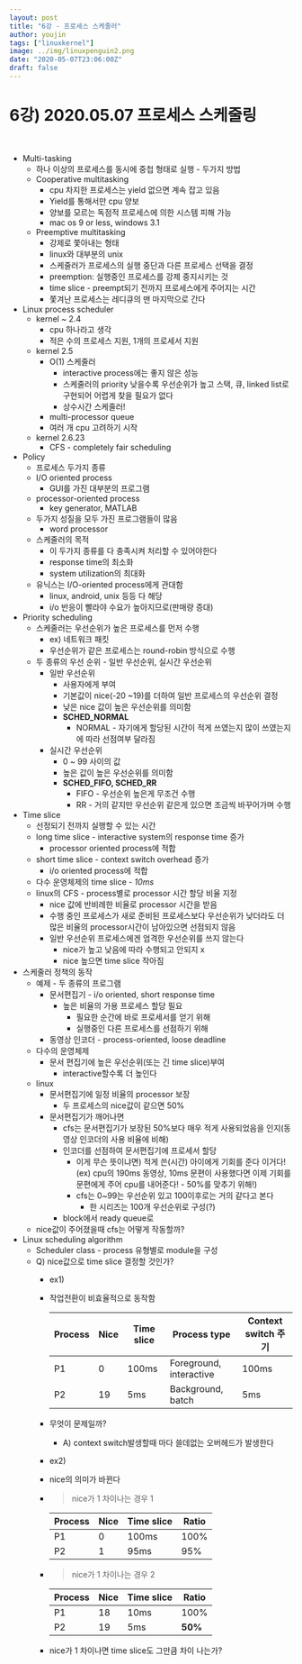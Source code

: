```yaml
---
layout: post
title: "6강 - 프로세스 스케줄러"
author: youjin
tags: ["linuxkernel"]
image: ../img/linuxpenguin2.png
date: "2020-05-07T23:06:00Z"
draft: false
---
```



# 6강) 2020.05.07 프로세스 스케줄링
<br>

- Multi-tasking
    - 하나 이상의 프로세스를 동시에 중첩 형태로 실행 - 두가지 방법
    - Cooperative multitasking
        - cpu 차지한 프로세스는 yield 없으면 계속 잡고 있음
        - Yield를 통해서만 cpu 양보
        - 양보를 모르는 독점적 프로세스에 의한 시스템 피해 가능
        - mac os 9 or less, windows 3.1
    - Preemptive multitasking
        - 강제로 쫓아내는 형태
        - linux와 대부분의 unix
        - 스케줄러가 프로세스의 실행 중단과 다른 프로세스 선택을 결정
        - preemption: 실행중인 프로세스를 강제 중지시키는 것
        - time slice - preempt되기 전까지 프로세스에게 주어지는 시간
        - 쫓겨난 프로세스는 레디큐의 맨 마지막으로 간다
- Linux process scheduler
    - kernel ~ 2.4
        - cpu 하나라고 생각
        - 적은 수의 프로세스 지원, 1개의 프로세서 지원
    - kernel 2.5
        - O(1) 스케줄러
            - interactive process에는 좋지 않은 성능
            - 스케줄러의 priority 낮을수록 우선순위가 높고 스택, 큐, linked list로 구현되어 어렵게 찾을 필요가 없다
            - 상수시간 스케줄러!
        - multi-processor queue
        - 여러 개 cpu 고려하기 시작
    - kernel 2.6.23
        - CFS - completely fair scheduling
- Policy
    - 프로세스 두가지 종류
    - I/O oriented process
        - GUI를 가진 대부분의 프로그램
    - processor-oriented process
        - key generator, MATLAB
    - 두가지 성질을 모두 가진 프로그램들이 많음
        - word processor
    - 스케줄러의 목적
        - 이 두가지 종류를 다 충족시켜 처리할 수 있어야한다
        - response time의 최소화
        - system utilization의 최대화
    - 유닉스는 I/O-oriented process에게 관대함
        - linux, android, unix 등등 다 해당
        - i/o 반응이 빨라야 수요가 높아지므로(판매량 증대)
- Priority scheduling
    - 스케줄러는 우선순위가 높은 프로세스를 먼저 수행
        - ex) 네트워크 패킷
        - 우선순위가 같은 프로세스는 round-robin 방식으로 수행
    - 두 종류의 우선 순위 - 일반 우선순위, 실시간 우선순위
        - 일반 우선순위
            - 사용자에게 부여
            - 기본값이 nice(-20 ~19)를 더하여 일반 프로세스의 우선순위 결정
            - 낮은 nice 값이 높은 우선순위를 의미함
            - **SCHED_NORMAL**
                - NORMAL - 자기에게 할당된 시간이 적게 쓰였는지 많이 쓰였는지에 따라 선점여부 달라짐
        - 실시간 우선순위
            - 0 ~ 99 사이의 값
            - 높은 값이 높은 우선순위를 의미함
            - **SCHED_FIFO, SCHED_RR**
                - FIFO - 우선순위 높은게 무조건 수행
                - RR - 거의 같지만 우선순위 같은게 있으면 조금씩 바꾸어가며 수행
- Time slice
    - 선정되기 전까지 실행할 수 있는 시간
    - long time slice - interactive system의 response time 증가
        - processor oriented process에 적합
    - short time slice - context switch overhead 증가
        - i/o oriented process에 적합
    - 다수 운영체제의 time slice - *10ms*
    - linux의 CFS - process별로 processor 시간 할당 비율 지정
        - nice 값에 반비례한 비율로 processor 시간을 받음
        - 수행 중인 프로세스가 새로 준비된 프로세스보다 우선순위가 낮더라도 더 많은 비율의 processor시간이 남아있으면 선점되지 않음
        - 일반 우선순위 프로세스에겐 엄격한 우선순위를 쓰지 않는다
            - nice가 높고 낮음에 따라 수행되고 안되지 x
            - nice 높으면 time slice 작아짐
- 스케줄러 정책의 동작
    - 예제 - 두 종류의 프로그램
        - 문서편집기 - i/o oriented, short response time
            - 높은 비율의 가용 프로세스 할당 필요
                - 필요한 순간에 바로 프로세서를 얻기 위해
                - 실행중인 다른 프로세스를 선점하기 위해
        - 동영상 인코더 - process-oriented, loose deadline
    - 다수의 운영체제
        - 문서 편집기에 높은 우선순위(또는 긴 time slice)부여
            - interactive할수록 더 높인다
    - linux
        - 문서편집기에 일정 비율의 processor 보장
            - 두 프로세스의 nice값이 같으면 50%
        - 문서편집기가 깨어나면
            - cfs는 문서편집기가 보장된 50%보다 매우 적게 사용되었음을 인지(동영상 인코더의 사용 비율에 비해)
            - 인코더를 선점하여 문서편집기에 프로세서 할당
                - 이게 무슨 뜻이냐면) 적게 쓴(시간) 아이에게 기회를 준다 이거다! (ex) cpu의 190ms 동영상, 10ms 문편이 사용했다면 이제 기회를 문편에게 주어 cpu를 내어준다! - 50%를 맞추기 위해!)
                - cfs는 0~99는 우선순위 있고 100이후로는 거의 같다고 본다
                    - 한 시리즈는 100개 우선순위로 구성(?)
            - block에서 ready queue로
    - nice값이 주어졌을때 cfs는 어떻게 작동할까?
- Linux scheduling algorithm
    - Scheduler class - process 유형별로 module을 구성
    - Q) nice값으로 time slice 결정할 것인가?
        - ex1)
        - 작업전환이 비효율적으로 동작함

          Process | Nice | Time slice | Process type | Context switch 주기
          --- | --- | --- | --- | ---
          P1 | 0 | 100ms | Foreground, interactive | 100ms
          P2 | 19 | 5ms | Background, batch | 5ms

        - 무엇이 문제일까?
            - A) context switch발생할때 마다 쓸데없는 오버헤드가 발생한다
        - ex2)
        - nice의 의미가 바뀐다
        - > nice가 1 차이나는 경우 1

          Process | Nice | Time slice | Ratio
          --- | --- | --- | ---
          P1 | 0 | 100ms | 100%
          P2 | 1 | 95ms | 95%

        - > nice가 1 차이나는 경우 2

          Process | Nice | Time slice | Ratio
          --- | --- | --- | ---
          P1 | 18 | 10ms | 100%
          P2 | 19 | 5ms | **50%**

        - nice가 1 차이나면 time slice도 그만큼 차이 나는가?

<br><br>
